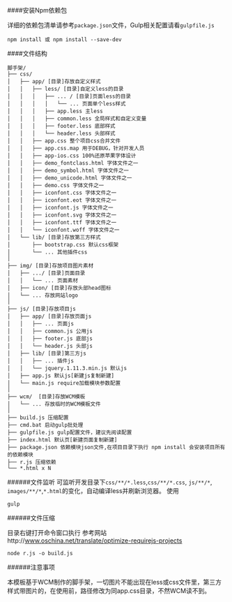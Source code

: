 ####安装Npm依赖包

详细的依赖包清单请参考`package.json`文件，Gulp相关配置请看`gulpfile.js`
````
npm install 或 npm install --save-dev
````
####文件结构

````
脚手架/
├── css/
│   ├── app/ [目录]存放自定义样式
│   │   ├── less/ [目录]自定义less的目录
│   │   │   ├── ... / [目录]页面less的目录
│   │   │   │   └── ... 页面单个less样式
│   │   │   ├── app.less 主less
│   │   │   ├── common.less 全局样式和自定义变量
│   │   │   ├── footer.less 底部样式
│   │   │   └── header.less 头部样式
│   │   ├── app.css 整个项目css合并文件
│   │   ├── app.css.map 用于DEBUG，针对开发人员
│   │   ├── app-ios.css 100%还原苹果字体设计
│   │   ├── demo_fontclass.html 字体文件之一
│   │   ├── demo_symbol.html 字体文件之一
│   │   ├── demo_unicode.html 字体文件之一
│   │   ├── demo.css 字体文件之一
│   │   ├── iconfont.css 字体文件之一
│   │   ├── iconfont.eot 字体文件之一
│   │   ├── iconfont.js 字体文件之一
│   │   ├── iconfont.svg 字体文件之一
│   │   ├── iconfont.ttf 字体文件之一
│   │   └── iconfont.woff 字体文件之一
│   └── lib/ [目录]存放第三方样式
│       ├── bootstrap.css 默认css框架
│       └── ... 其他插件css
│
├── img/ [目录]存放项目图片素材
│   ├── .../ [目录]页面目录
│   │   └── ... 页面素材
│   ├── icon/ [目录]存放头部head图标
│   └── ... 存放网站logo
│
├── js/ [目录]存放项目js
│   ├── app/ [目录]存放页面js
│   │   ├── ... 页面js
│   │   ├── common.js 公用js
│   │   ├── footer.js 底部js
│   │   └── header.js 头部js
│   ├── lib/ [目录]第三方js
│   │   ├── ... 插件js
│   │   └── jquery.1.11.3.min.js 默认js
│   ├── app.js 默认js[新建js复制新建]
│   └── main.js require加载模块参数配置
│
├── wcm/  [目录]存放WCM模板
│   └── ... 存放临时的WCM模板文件
│
├── build.js 压缩配置
├── cmd.bat 启动gulp批处理
├── gulpfile.js gulp配置文件，建议先阅读配置
├── index.html 默认页[新建页面复制新建]
├── package.json 依赖模块json文件,在项目目录下执行 npm install 会安装项目所有的依赖模块
├── r.js 压缩依赖
└── *.html x N

````
######文件监听
可监听开发目录下`css/**/*.less`,`css/**/*.css`, `js/**/*`, `images/**/*`,`*.html`的变化，自动编译less并刷新浏览器。
使用

````
gulp
````




######文件压缩

目录右键打开命令窗口执行
参考网站http://www.oschina.net/translate/optimize-requirejs-projects

````
node r.js -o build.js
````
######注意事项

本模板基于WCM制作的脚手架，一切图片不能出现在less或css文件里，第三方样式带图片的，在使用前，路径修改为同app.css目录，不然WCM读不到。


